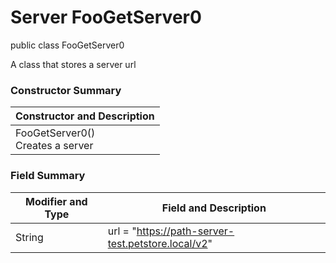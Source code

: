 # Server FooGetServer0
public class FooGetServer0

A class that stores a server url

### Constructor Summary
| Constructor and Description |
| --------------------------- |
| FooGetServer0()<br>Creates a server |

### Field Summary
| Modifier and Type | Field and Description |
| ----------------- | --------------------- |
| String            | url = "https://path-server-test.petstore.local/v2"     |
